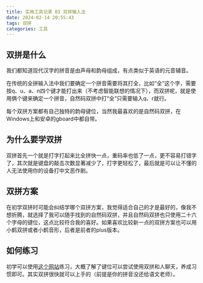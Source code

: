 ```yaml
---
title: 实用工具记录 03 双拼输入法
date: 2024-02-14 20:55:43
tags: 双拼
categories: 工具
---
```


## 双拼是什么

我们都知道现代汉字的拼音是由声母和韵母组成，有点类似于英语的元音辅音。

在传统的全拼输入法中我们要确定一个拼音需要将其打全，比如“全”这个字，需要按q、u、a、n四个键才能打出来（不考虑智能联想的情况下），而双拼呢，就是使用俩个键来确定一个拼音，自然码双拼中打“全”只需要输入q、r就行。

每个双拼方案都有自己独特的韵母键位，当然我最喜欢的是自然码双拼，在Windows上和安卓的gboard中都自带。

## 为什么要学双拼

双拼首先一个就是打字打起来比全拼快一点，重码率也低了一点，更不容易打错字了，其次就是键盘的敲击次数显著减少了，打字更轻松了，最后就是可以让不懂的人无法使用你的设备打中文恶作剧。

## 双拼方案

在初学双拼时可能会纠结学哪个双拼方案，我觉得适合自己的才是最好的，像我不想折腾，就选择了我可以随手找到的自然码双拼，并且自然码双拼也只使用二十六个字母的键位，这点比较符合我的喜好。如果喜欢比较新一点的双拼方案也可以用小鹤双拼或者小鹤音形，后者是前者的plus版本。

## 如何练习

初学可以使用[这个网站](https://api.ihint.me/shuang/)练习，大概了解了键位可以尝试使用双拼和人聊天，养成习惯即可。其实双拼很快就可以上手的（前提是你的拼音没还给语文老师）。

